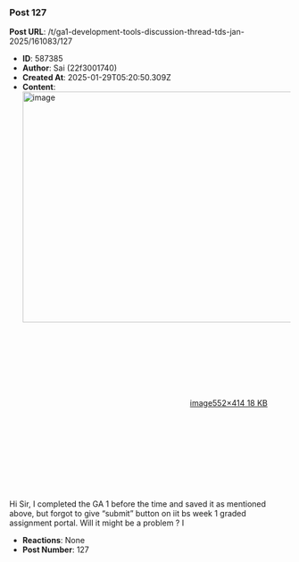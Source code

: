 ### Post 127
**Post URL**: /t/ga1-development-tools-discussion-thread-tds-jan-2025/161083/127
- **ID**: 587385
- **Author**: Sai  (22f3001740)
- **Created At**: 2025-01-29T05:20:50.309Z
- **Content**:  
  <div class="lightbox-wrapper"><a class="lightbox" href="https://europe1.discourse-cdn.com/flex013/uploads/iitm/original/3X/1/6/1621b44baa27eac7754e1d0f48bf5f8de30f133d.png" data-download-href="/uploads/short-url/39MIm8nwIvyvnIeapXdMakX5r1b.png?dl=1" title="image" rel="noopener nofollow ugc"><img src="https://europe1.discourse-cdn.com/flex013/uploads/iitm/original/3X/1/6/1621b44baa27eac7754e1d0f48bf5f8de30f133d.png" alt="image" data-base62-sha1="39MIm8nwIvyvnIeapXdMakX5r1b" width="552" height="414"><div class="meta"><svg class="fa d-icon d-icon-far-image svg-icon" aria-hidden="true"><use href="#far-image"></use></svg><span class="filename">image</span><span class="informations">552×414 18 KB</span><svg class="fa d-icon d-icon-discourse-expand svg-icon" aria-hidden="true"><use href="#discourse-expand"></use></svg></div></a></div>
Hi Sir,
I completed the GA 1 before the time and saved it as mentioned above, but forgot to give “submit”  button on iit bs week 1 graded assignment portal.
Will it might be a problem ?
I
- **Reactions**: None
- **Post Number**: 127

